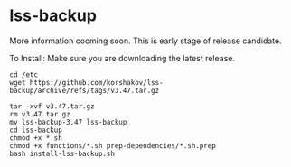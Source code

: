 # lss-backup

More information cocming soon. This is early stage of release candidate.

To Install:
Make sure you are downloading the latest release.
```
cd /etc
wget https://github.com/korshakov/lss-backup/archive/refs/tags/v3.47.tar.gz
```
```
tar -xvf v3.47.tar.gz
rm v3.47.tar.gz
mv lss-backup-3.47 lss-backup
cd lss-backup
chmod +x *.sh
chmod +x functions/*.sh prep-dependencies/*.sh.prep
bash install-lss-backup.sh
```
